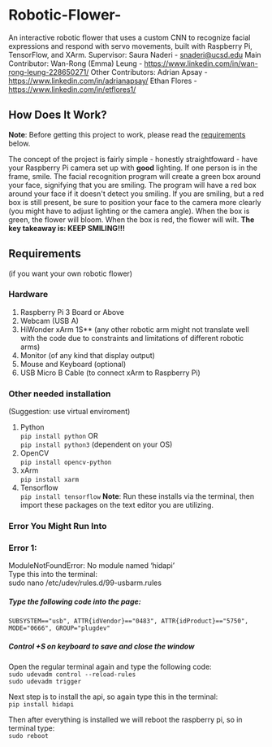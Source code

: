 # Robotic-Flower-
An interactive robotic flower that uses a custom CNN to recognize facial expressions and respond with servo movements, built with Raspberry Pi, TensorFlow, and XArm.
Supervisor: Saura Naderi - snaderi@ucsd.edu
Main Contributor: Wan-Rong (Emma) Leung - https://www.linkedin.com/in/wan-rong-leung-228650271/
Other Contributors:
Adrian Apsay - https://www.linkedin.com/in/adrianapsay/
Ethan Flores - https://www.linkedin.com/in/etflores1/

## How Does It Work?

**Note**: Before getting this project to work, please read the [requirements](#requirements) below.

The concept of the project is fairly simple - honestly straightfoward - have your Raspberry Pi camera set up with **good** lighting. If one person is in the frame, smile. The facial recognition program will create a green box around your face, signifying that you are smiling. The program will have a red box around your face if it doesn't detect you smiling. If you are smiling, but a red box is still present, be sure to position your face to the camera more clearly (you might have to adjust lighting or the camera angle). When the box is green, the flower will bloom. When the box is red, the flower will wilt. **The key takeaway is: KEEP SMILING!!!**

## Requirements<br>
(if you want your own robotic flower)
### Hardware
1. Raspberry Pi 3 Board or Above
2. Webcam (USB A)
3. HiWonder xArm 1S** (any other robotic arm might not translate well <br>
with the code due to constraints and limitations of different robotic arms)
4. Monitor (of any kind that display output)
5. Mouse and Keyboard (optional)
6. USB Micro B Cable (to connect xArm to Raspberry Pi)

### Other needed installation <br>
(Suggestion: use virtual enviroment)
1. Python <br>
``pip install python`` OR <br>
``pip install python3`` (dependent on your OS)
2.  OpenCV <br>
``pip install opencv-python``
3. xArm <br>
``pip install xarm``
4. Tensorflow <br>
``pip install tensorflow``
**Note**: Run these installs via the terminal, then import these packages on the text editor you are utilizing.


### Error You Might Run Into <br>
### Error 1: <br>
ModuleNotFoundError: No module named ‘hidapi’ <br>
Type this into the terminal:<br>
sudo nano /etc/udev/rules.d/99-usbarm.rules <br>

##### Type the following code into the page: <br>
``SUBSYSTEM=="usb", ATTR{idVendor}=="0483", ATTR{idProduct}=="5750", MODE="0666", GROUP="plugdev"``<br>

##### Control +S on keyboard to save and close the window <br>

Open the regular terminal again and type the following code: <br>
``sudo udevadm control --reload-rules`` <br>
``sudo udevadm trigger`` <br>

Next step is to install the api, so again type this in the terminal: <br>
``pip install hidapi`` <br>

Then after everything is installed we will reboot the raspberry pi, so in terminal type: <br>
``sudo reboot`` <br>





